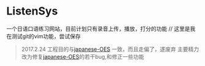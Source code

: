 # ListenSys
一个日语口语练习网站，目前计划只有录音上传，播放，打分的功能
// 这里是我在测试git的vim功能，尝试保存

> 2017.2.24 工程目的与[japanese-OES](https://github.com/QiangL/japanese-OES) 一致，而且走偏了，遂废弃
> 主要精力改为修复[japanese-OES](https://github.com/QiangL/japanese-OES)的若干bug,和修正一些功能

